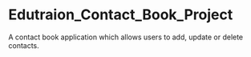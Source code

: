 # Edutraion_Contact_Book_Project
A contact book application which allows users to add, update or delete contacts.
